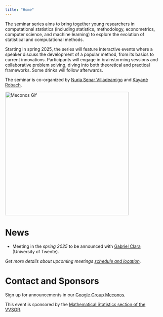 ```yaml
---
title: "Home"
---
```


The seminar series aims to bring together young researchers in computational statistics (including statistics, methodology, econometrics, computer science, and machine learning) to explore the evolution of statistical and computational methods. 

Starting in spring 2025, the series will feature interactive events where a speaker discuss the development of a popular method, from its basics to current innovations. Participants will engage in brainstorming sessions and collaborative problem solving, diving into both theoretical and practical frameworks. Some drinks will follow afterwards.

The seminar is co-organized by [Nuria Senar Villadeamigo](https://github.com/nuria-sv) and [Kayané Robach](https://kayanerobach.github.io/).

<img src="/MeconosLogoGif.gif" alt="Meconos Gif" width="400px"/>

# News

* Meeting in the *spring 2025* to be announced with <a href="https://gclara.gitlab.io/"> Gabriel Clara </a> (University of Twente).

*Get more details about upcoming meetings [schedule and location](upcoming).*

# Contact and Sponsors

Sign up for announcements in our [Google Group Meconos](https://groups.google.com/g/meconos/about).

This event is sponsored by the [Mathematical Statistics section of the VVSOR](https://www.vvsor.nl/mathematical-statistics/).
